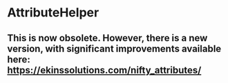 # AttributeHelper
## **This is now obsolete.** However, there is a new version, with significant improvements available here: https://ekinssolutions.com/nifty_attributes/

